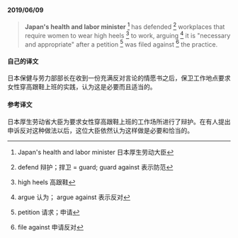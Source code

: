 #### 2019/06/09

> **Japan's health and labor minister** [^1] has defended [^2] workplaces that require women to wear high heels [^3] to work, arguing [^4] it is "necessary and appropriate" after a petition [^5] was filed against [^6] the practice.



#### 自己的译文

日本保健与劳力部部长在收到一份充满反对言论的情愿书之后，保卫工作地点要求女性穿高跟鞋上班的实践，认为这是必要而且适当的。



#### 参考译文

日本厚生劳动省大臣为要求女性穿高跟鞋上班的工作场所进行了辩护。在有人提出申诉反对这种做法以后，这位大臣依然认为这样做是必要和恰当的。



[^1]: Japan's health and labor minister 日本厚生劳动大臣
[^2]: defend 辩护；捍卫 = guard; guard against 表示防范
[^3]: high heels 高跟鞋
[^4]: argue 认为； argue against 表示反对
[^5]: petition 请求；申请
[^6]: file against 申请反对